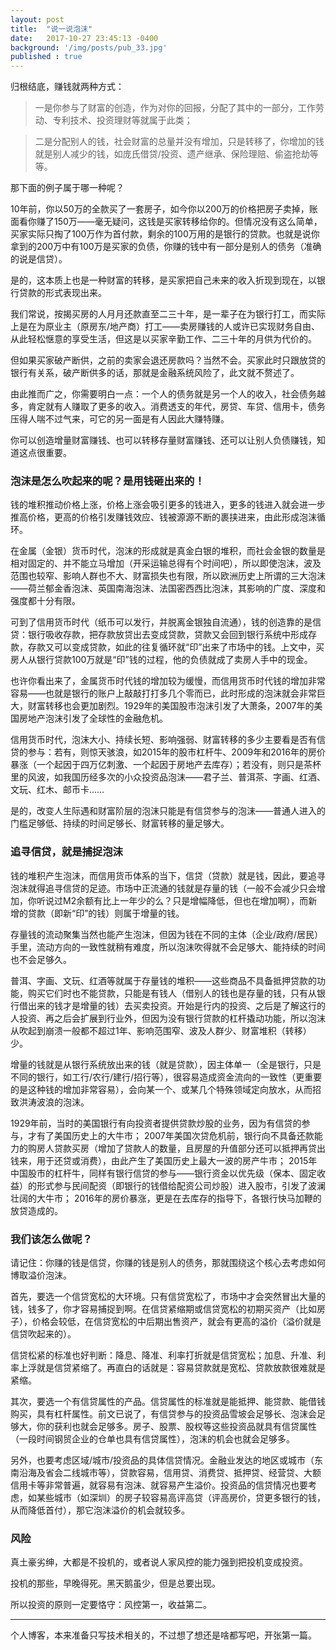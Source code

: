 ```yaml
---
layout: post
title:  "说一说泡沫"
date:   2017-10-27 23:45:13 -0400
background: '/img/posts/pub_33.jpg'
published : true
---
```


归根结底，赚钱就两种方式：

> 一是你参与了财富的创造，作为对你的回报，分配了其中的一部分，工作劳动、专利技术、投资理财等就属于此类；

> 二是分配别人的钱，社会财富的总量并没有增加，只是转移了，你增加的钱就是别人减少的钱，如庞氏借贷/投资、遗产继承、保险理赔、偷盗抢劫等等。

那下面的例子属于哪一种呢？

10年前，你以50万的全款买了一套房子，如今你以200万的价格把房子卖掉，账面看你赚了150万——毫无疑问，这钱是买家转移给你的。但情况没有这么简单，买家实际只掏了100万作为首付款，剩余的100万用的是银行的贷款。也就是说你拿到的200万中有100万是买家的负债，你赚的钱中有一部分是别人的债务（准确的说是信贷）。

是的，这本质上也是一种财富的转移，是买家把自己未来的收入折现到现在，以银行贷款的形式表现出来。

我们常说，按揭买房的人月月还款直至二三十年，是一辈子在为银行打工，而实际上是在为原业主（原房东/地产商）打工——卖房赚钱的人或许已实现财务自由、从此轻松惬意的享受生活，但这是以买家辛勤工作、二三十年的月供为代价的。

但如果买家破产断供，之前的卖家会退还房款吗？当然不会。买家此时只跟放贷的银行有关系，破产断供多的话，那就是金融系统风险了，此文就不赘述了。

由此推而广之，你需要明白一点：一个人的债务就是另一个人的收入，社会债务越多，肯定就有人赚取了更多的收入。消费透支的年代，房贷、车贷、信用卡，债务压得人喘不过气来，可它的另一面是有人因此大赚特赚。

你可以创造增量财富赚钱、也可以转移存量财富赚钱、还可以让别人负债赚钱，知道这点很重要。


### 泡沫是怎么吹起来的呢？是用钱砸出来的！


钱的堆积推动价格上涨，价格上涨会吸引更多的钱进入，更多的钱进入就会进一步推高价格，更高的价格引发赚钱效应、钱被源源不断的裹挟进来，由此形成泡沫循环。



在金属（金银）货币时代，泡沫的形成就是真金白银的堆积，而社会金银的数量是相对固定的、并不能立马增加（开采运输总得有个时间吧），所以即使泡沫，波及范围也较窄、影响人群也不大、财富损失也有限，所以欧洲历史上所谓的三大泡沫——荷兰郁金香泡沫、英国南海泡沫、法国密西西比泡沫，其影响的广度、深度和强度都十分有限。

可到了信用货币时代（纸币可以发行，并脱离金银独自流通），钱的创造靠的是信贷：银行吸收存款，把存款放贷出去变成贷款，贷款又会回到银行系统中形成存款，存款又可以变成贷款，如此的往复循环就“印”出来了市场中的钱。上文中，买房人从银行贷款100万就是“印”钱的过程，他的负债就成了卖房人手中的现金。

也许你看出来了，金属货币时代钱的增加较为缓慢，而信用货币时代钱的增加非常容易——也就是银行的账户上敲敲打打多几个零而已，此时形成的泡沫就会非常巨大，财富转移也会更加剧烈。1929年的美国股市泡沫引发了大萧条，2007年的美国房地产泡沫引发了全球性的金融危机。

信用货币时代，泡沫大小、持续长短、影响强弱、财富转移的多少主要看是否有信贷的参与：若有，则惊天骇浪，如2015年的股市杠杆牛、2009年和2016年的房价暴涨（一个起因于四万亿刺激、一个起因于房地产去库存）；若没有，则只是茶杯里的风波，如我国历经多次的小众投资品泡沫——君子兰、普洱茶、字画、红酒、文玩、红木、邮币卡……

是的，改变人生际遇和财富阶层的泡沫只能是有信贷参与的泡沫——普通人进入的门槛足够低、持续的时间足够长、财富转移的量足够大。



### 追寻信贷，就是捕捉泡沫

钱的堆积产生泡沫，而信用货币体系的当下，信贷（贷款）就是钱，因此，要追寻泡沫就得追寻信贷的足迹。市场中正流通的钱就是存量的钱（一般不会减少只会增加，你听说过M2余额有比上一年少的么？只是增幅降低，但也在增加啊），而新增的贷款（即新“印”的钱）则属于增量的钱。

存量钱的流动聚集当然也能产生泡沫，但因为钱在不同的主体（企业/政府/居民）手里，流动方向的一致性就稍有难度，所以泡沫吹得就不会足够大、能持续的时间也不会足够久。

普洱、字画、文玩、红酒等就属于存量钱的堆积——这些商品不具备抵押贷款的功能，购买它们时也不能贷款，只能是有钱人（借别人的钱也是存量的钱，只有从银行借出来的钱才是增量的钱）去买卖投资。开始是行内的投资、之后是了解这行的人投资、再之后会扩展到行业外，但因为没有银行贷款的杠杆撬动功能，所以泡沫从吹起到崩溃一般都不超过1年、影响范围窄、波及人群少、财富堆积（转移）少。

增量的钱就是从银行系统放出来的钱（就是贷款），因主体单一（全是银行，只是不同的银行，如工行/农行/建行/招行等），很容易造成资金流向的一致性（更重要的是这种钱的增加非常容易），会向某一个、或某几个特殊领域定向放水，从而招致洪涛波浪的泡沫。

1929年前，当时的美国银行有向投资者提供贷款炒股的业务，因为有信贷的参与，才有了美国历史上的大牛市；
2007年美国次贷危机前，银行向不具备还款能力的购房人贷款买房（增加了贷款人的数量，且房屋的升值部分还可以抵押再贷出钱来，用于还贷或消费），由此产生了美国历史上最大一波的房产牛市；
2015年中国股市的杠杆牛，同样有银行信贷的参与——银行资金以优先级（保本、固定收益）的形式参与民间配资（即银行的钱借给配资公司炒股）进入股市，引发了波澜壮阔的大牛市；
2016年的房价暴涨，更是在去库存的指导下，各银行快马加鞭的放贷造成的。


### 我们该怎么做呢？

请记住：你赚的钱是信贷，你赚的钱是别人的债务，那就围绕这个核心去考虑如何博取溢价泡沫。

首先，要选一个信贷宽松的大环境。只有信贷宽松了，市场中才会突然冒出大量的钱，钱多了，你才容易捕捉到啊。在信贷紧缩期或信贷宽松的初期买资产（比如房子），价格会较低，在信贷宽松的中后期出售资产，就会有更高的溢价（溢价就是信贷吹起来的）。

信贷松紧的标准也好判断：降息、降准、利率打折就是信贷宽松；加息、升准、利率上浮就是信贷紧缩了。再直白的话就是：容易贷款就是宽松、贷款放款很难就是紧缩。

其次，要选一个有信贷属性的产品。信贷属性的标准就是能抵押、能贷款、能借钱购买，具有杠杆属性。前文已说了，有信贷参与的投资品雪坡会足够长、泡沫会足够大，你的获利也就会足够多。房子、股票、股权等这些投资品就具有信贷属性（一段时间钢贸企业的仓单也具有信贷属性），泡沫的机会也就会足够多。

另外，也要考虑区域/城市/投资品的具体信贷情况。金融业发达的地区或城市（东南沿海及省会二线城市等），贷款容易，信用贷、消费贷、抵押贷、经营贷、大额信用卡等非常普遍，就容易有泡沫、就容易产生溢价。投资品的信贷情况也要考虑，如某些城市（如深圳）的房子较容易高评高贷（评高房价，贷更多银行的钱，从而降低首付），那它泡沫溢价的机会就较多。


### 风险


真土豪劣绅，大都是不投机的，或者说人家风控的能力强到把投机变成投资。

投机的那些，早晚得死。黑天鹅虽少，但是总要出现。

所以投资的原则一定要恪守：风控第一，收益第二。



---
个人博客，本来准备只写技术相关的，不过想了想还是啥都写吧，开张第一篇。
